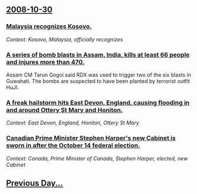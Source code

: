 ## [2008-10-30](/news/2008/10/30/index.md)

### [ Malaysia recognizes Kosovo. ](/news/2008/10/30/malaysia-recognizes-kosovo.md)
_Context: Kosovo, Malaysia, officially recognizes_

### [ A series of bomb blasts in Assam, India, kills at least 66 people and injures more than 470. ](/news/2008/10/30/a-series-of-bomb-blasts-in-assam-india-kills-at-least-66-people-and-injures-more-than-470.md)
Assam CM Tarun Gogoi said RDX was used to trigger two of the six blasts in Guwahati. The bombs are suspected to have been planted by terrorist outfit HuJI.

### [ A freak hailstorm hits East Devon, England, causing flooding in and around Ottery St Mary and Honiton. ](/news/2008/10/30/a-freak-hailstorm-hits-east-devon-england-causing-flooding-in-and-around-ottery-st-mary-and-honiton.md)
_Context: East Devon, England, Honiton, Ottery St Mary_

### [ Canadian Prime Minister Stephen Harper's new Cabinet is sworn in after the October 14 federal election. ](/news/2008/10/30/canadian-prime-minister-stephen-harper-s-new-cabinet-is-sworn-in-after-the-october-14-federal-election.md)
_Context: Canada, Prime Minister of Canada, Stephen Harper, elected, new Cabinet_

## [Previous Day...](/news/2008/10/29/index.md)

